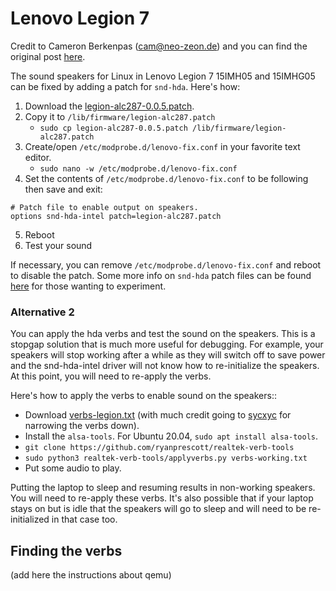 # Lenovo Legion 7

Credit to Cameron Berkenpas (cam@neo-zeon.de) and you can find the original post [here](https://bugzilla.kernel.org/show_bug.cgi?id=208555#c294).

The sound speakers for Linux in Lenovo Legion 7 15IMH05 and 15IMHG05 can be fixed by adding a patch for `snd-hda`.
Here's how:

1. Download the [legion-alc287-0.0.5.patch](https://raw.githubusercontent.com/thiagotei/linux-realtek-alc287/main/lenovo-legion/legion-alc287-0.0.5.patch).
2. Copy it to `/lib/firmware/legion-alc287.patch`
      * `sudo cp legion-alc287-0.0.5.patch /lib/firmware/legion-alc287.patch`
3. Create/open `/etc/modprobe.d/lenovo-fix.conf` in your favorite text editor.
      * `sudo nano -w /etc/modprobe.d/lenovo-fix.conf`
4. Set the contents of `/etc/modprobe.d/lenovo-fix.conf` to be following then save and exit:
```
# Patch file to enable output on speakers.
options snd-hda-intel patch=legion-alc287.patch
```
5. Reboot
6. Test your sound

If necessary, you can remove `/etc/modprobe.d/lenovo-fix.conf` and reboot to disable the patch.
Some more info on `snd-hda` patch files can be found [here](https://www.kernel.org/doc/html/latest/sound/hd-audio/notes.html) for those wanting to experiment.

### Alternative 2

You can apply the hda verbs and test the sound on the speakers. This is a stopgap solution that is much more useful for
debugging. For example, your speakers will stop working after a while as they will switch off to save power and the
snd-hda-intel driver will not know how to re-initialize the speakers. At this point, you will need to re-apply the verbs.

Here's how to apply the verbs to enable sound on the speakers::

- Download [verbs-legion.txt](verbs-legion.txt) (with much credit going to [sycxyc](https://bugzilla.kernel.org/show_bug.cgi?id=208555#c277) for narrowing the verbs down).
- Install the `alsa-tools`. For Ubuntu 20.04, `sudo apt install alsa-tools`.
- `git clone https://github.com/ryanprescott/realtek-verb-tools`
- `sudo python3 realtek-verb-tools/applyverbs.py verbs-working.txt`
- Put some audio to play.

Putting the laptop to sleep and resuming results in non-working speakers. You will need to re-apply these verbs.
It's also possible that if your laptop stays on but is idle that the speakers will go to sleep and will need to be re-initialized in that case too.

## Finding the verbs

(add here the instructions about qemu)
